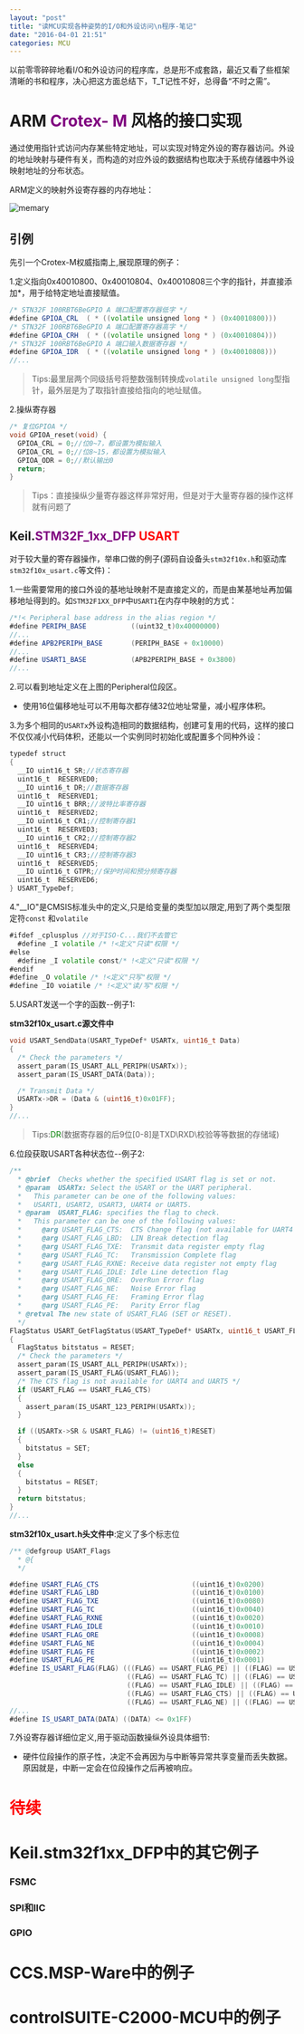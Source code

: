 ```yaml
---
layout: "post"
title: "读MCU实现各种姿势的I/O和外设访问\n程序-笔记"
date: "2016-04-01 21:51"
categories: MCU
---
```

以前零零碎碎地看I/O和外设访问的程序库，总是形不成套路，最近又看了些框架清晰的书和程序，决心把这方面总结下，T_T记性不好，总得备“不时之需”。

# ARM <span style="color: purple">Crotex- M </span> 风格的接口实现
通过使用指针式访问内存某些特定地址，可以实现对特定外设的寄存器访问。外设的地址映射与硬件有关，而构造的对应外设的数据结构也取决于系统存储器中外设映射地址的分布状态。

ARM定义的映射外设寄存器的内存地址：

![memary](/images/memary.png)

## 引例
先引一个Crotex-M权威指南上,展现原理的例子：

1.定义指向0x40010800、0x40010804、0x40010808三个字的指针，并直接添加*，用于给特定地址直接赋值。

~~~scala
/* STN32F 100RBT6BeGPIO A 端口配置寄存器低字 */
#define GPIOA_CRL  ( * ((volatile unsigned long * ) (0x40010800)))
/* STN32F 100RBT6BeGPIO A 端口配置寄存器高字 */
#define GPIOA_CRH  ( * ((volatile unsigned long * ) (0x40010804)))
/* STN32F 100RBT6BeGPIO A 端口输入数据寄存器 */
#define GPIOA_IDR  ( * ((volatile unsigned long * ) (0x40010808)))
//...
~~~
> Tips:最里层两个同级括号将整数强制转换成`volatile unsigned long`型指针，最外层是为了取指针直接给指向的地址赋值。

2.操纵寄存器

~~~cpp
/* 复位GPIOA */
void GPIOA_reset(void) {  
  GPIOA_CRL = 0;//位0~7，都设置为模拟输入
  GPIOA_CRL = 0;//位8~15，都设置为模拟输入
  GPIOA_ODR = 0;//默认输出0
  return;
}
~~~

> Tips：直接操纵少量寄存器这样非常好用，但是对于大量寄存器的操作这样就有问题了

## Keil.<span style="color: purple">STM32F_1xx_DFP</span><span style="color: red"> USART</span>

对于较大量的寄存器操作，举串口做的例子(源码自设备头`stm32f10x.h`和驱动库`stm32f10x_usart.c`等文件)：

1.一些需要常用的接口外设的基地址映射不是直接定义的，而是由某基地址再加偏移地址得到的。如`STM32F1XX_DFP`中`USART1`在内存中映射的方式：

~~~scala
/*!< Peripheral base address in the alias region */
#define PERIPH_BASE           ((uint32_t)0x40000000)
//...
#define APB2PERIPH_BASE       (PERIPH_BASE + 0x10000)
//...
#define USART1_BASE           (APB2PERIPH_BASE + 0x3800)
//...
~~~

2.可以看到地址定义在上图的Peripheral位段区。
- 使用16位偏移地址可以不用每次都存储32位地址常量，减小程序体积。

3.为多个相同的`USARTx`外设构造相同的数据结构，创建可复用的代码，这样的接口不仅仅减小代码体积，还能以一个实例同时初始化或配置多个同种外设：

~~~scala
typedef struct
{
  __IO uint16_t SR;//状态寄存器
  uint16_t  RESERVED0;
  __IO uint16_t DR;//数据寄存器
  uint16_t  RESERVED1;
  __IO uint16_t BRR;//波特比率寄存器
  uint16_t  RESERVED2;
  __IO uint16_t CR1;//控制寄存器1
  uint16_t  RESERVED3;
  __IO uint16_t CR2;//控制寄存器2
  uint16_t  RESERVED4;
  __IO uint16_t CR3;//控制寄存器3
  uint16_t  RESERVED5;
  __IO uint16_t GTPR;//保护时间和预分频寄存器
  uint16_t  RESERVED6;
} USART_TypeDef;
~~~

4."__IO"是CMSIS标准头中的定义,只是给变量的类型加以限定,用到了两个类型限定符`const`
和`volatile`

```scala
#ifdef _cplusplus //对于ISO-C...我们不去管它
  #define _I volatile /* !<定义"只读"权限 */
#else
  #define _I volatile const/* !<定义"只读"权限 */
#endif
#define _O volatile /* !<定义"只写"权限 */
#define _IO voiatile /* !<定义"读/写"权限 */
```

5.USART发送一个字的函数--例子1:

**stm32f10x_usart.c源文件中**

```cpp
void USART_SendData(USART_TypeDef* USARTx, uint16_t Data)
{
  /* Check the parameters */
  assert_param(IS_USART_ALL_PERIPH(USARTx));
  assert_param(IS_USART_DATA(Data));

  /* Transmit Data */
  USARTx->DR = (Data & (uint16_t)0x01FF);
}
//...
```
> Tips:<span style="color: green">DR</span>(数据寄存器的后9位[0-8]是TXD\RXD\校验等等数据的存储域)

6.位段获取USART各种状态位--例子2:

```cpp
/**
  * @brief  Checks whether the specified USART flag is set or not.
  * @param  USARTx: Select the USART or the UART peripheral.
  *   This parameter can be one of the following values:
  *   USART1, USART2, USART3, UART4 or UART5.
  * @param  USART_FLAG: specifies the flag to check.
  *   This parameter can be one of the following values:
  *     @arg USART_FLAG_CTS:  CTS Change flag (not available for UART4 and UART5)
  *     @arg USART_FLAG_LBD:  LIN Break detection flag
  *     @arg USART_FLAG_TXE:  Transmit data register empty flag
  *     @arg USART_FLAG_TC:   Transmission Complete flag
  *     @arg USART_FLAG_RXNE: Receive data register not empty flag
  *     @arg USART_FLAG_IDLE: Idle Line detection flag
  *     @arg USART_FLAG_ORE:  OverRun Error flag
  *     @arg USART_FLAG_NE:   Noise Error flag
  *     @arg USART_FLAG_FE:   Framing Error flag
  *     @arg USART_FLAG_PE:   Parity Error flag
  * @retval The new state of USART_FLAG (SET or RESET).
  */
FlagStatus USART_GetFlagStatus(USART_TypeDef* USARTx, uint16_t USART_FLAG)
{
  FlagStatus bitstatus = RESET;
  /* Check the parameters */
  assert_param(IS_USART_ALL_PERIPH(USARTx));
  assert_param(IS_USART_FLAG(USART_FLAG));
  /* The CTS flag is not available for UART4 and UART5 */
  if (USART_FLAG == USART_FLAG_CTS)
  {
    assert_param(IS_USART_123_PERIPH(USARTx));
  }  

  if ((USARTx->SR & USART_FLAG) != (uint16_t)RESET)
  {
    bitstatus = SET;
  }
  else
  {
    bitstatus = RESET;
  }
  return bitstatus;
}
//...
```

**stm32f10x_usart.h头文件中**:定义了多个标志位

```scala
/** @defgroup USART_Flags
  * @{
  */

#define USART_FLAG_CTS                       ((uint16_t)0x0200)
#define USART_FLAG_LBD                       ((uint16_t)0x0100)
#define USART_FLAG_TXE                       ((uint16_t)0x0080)
#define USART_FLAG_TC                        ((uint16_t)0x0040)
#define USART_FLAG_RXNE                      ((uint16_t)0x0020)
#define USART_FLAG_IDLE                      ((uint16_t)0x0010)
#define USART_FLAG_ORE                       ((uint16_t)0x0008)
#define USART_FLAG_NE                        ((uint16_t)0x0004)
#define USART_FLAG_FE                        ((uint16_t)0x0002)
#define USART_FLAG_PE                        ((uint16_t)0x0001)
#define IS_USART_FLAG(FLAG) (((FLAG) == USART_FLAG_PE) || ((FLAG) == USART_FLAG_TXE) || \
                             ((FLAG) == USART_FLAG_TC) || ((FLAG) == USART_FLAG_RXNE) || \
                             ((FLAG) == USART_FLAG_IDLE) || ((FLAG) == USART_FLAG_LBD) || \
                             ((FLAG) == USART_FLAG_CTS) || ((FLAG) == USART_FLAG_ORE) || \
                             ((FLAG) == USART_FLAG_NE) || ((FLAG) == USART_FLAG_FE))
//...
#define IS_USART_DATA(DATA) ((DATA) <= 0x1FF)
```

7.外设寄存器详细位定义,用于驱动函数操纵外设具体细节:
- 硬件位段操作的原子性，决定不会再因为与中断等异常共享变量而丢失数据。原因就是，中断一定会在位段操作之后再被响应。

# <span style="color: red">待续</span>

# Keil.stm32f1xx_DFP中的其它例子

### FSMC

### SPI和IIC

### GPIO

# CCS.MSP-Ware中的例子

# controlSUITE-C2000-MCU中的例子
